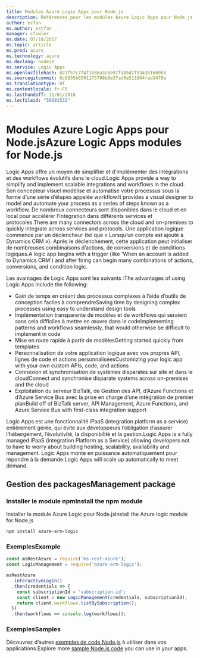 ```yaml
---
title: Modules Azure Logic Apps pour Node.js
description: Références pour les modules Azure Logic Apps pour Node.js
author: ecfan
ms.author: estfan
manager: cfowler
ms.date: 07/18/2017
ms.topic: article
ms.prod: azure
ms.technology: azure
ms.devlang: nodejs
ms.service: Logic Apps
ms.openlocfilehash: 021f57c7f4f1b86a3c0e97f345d2f934351669b8
ms.sourcegitcommit: 8c6935b6591175798b8e37ad0e511864fad3478e
ms.translationtype: HT
ms.contentlocale: fr-FR
ms.lasthandoff: 11/01/2018
ms.locfileid: "50281532"
---
```

# <a name="azure-logic-apps-modules-for-nodejs"></a><span data-ttu-id="4bdc8-103">Modules Azure Logic Apps pour Node.js</span><span class="sxs-lookup"><span data-stu-id="4bdc8-103">Azure Logic Apps modules for Node.js</span></span>

<span data-ttu-id="4bdc8-104">Logic Apps offre un moyen de simplifier et d’implémenter des intégrations et des workflows évolutifs dans le cloud.</span><span class="sxs-lookup"><span data-stu-id="4bdc8-104">Logic Apps provide a way to simplify and implement scalable integrations and workflows in the cloud.</span></span> <span data-ttu-id="4bdc8-105">Son concepteur visuel modélise et automatise votre processus sous la forme d’une série d’étapes appelée workflow.</span><span class="sxs-lookup"><span data-stu-id="4bdc8-105">It provides a visual designer to model and automate your process as a series of steps known as a workflow.</span></span> <span data-ttu-id="4bdc8-106">De nombreux connecteurs sont disponibles dans le cloud et en local pour accélérer l’intégration dans différents services et protocoles.</span><span class="sxs-lookup"><span data-stu-id="4bdc8-106">There are many connectors across the cloud and on-premises to quickly integrate across services and protocols.</span></span> <span data-ttu-id="4bdc8-107">Une application logique commence par un déclencheur (tel que « Lorsqu’un compte est ajouté à Dynamics CRM »). Après le déclenchement, cette application peut initialiser de nombreuses combinaisons d’actions, de conversions et de conditions logiques.</span><span class="sxs-lookup"><span data-stu-id="4bdc8-107">A logic app begins with a trigger (like 'When an account is added to Dynamics CRM') and after firing can begin many combinations of actions, conversions, and condition logic.</span></span>

<span data-ttu-id="4bdc8-108">Les avantages de Logic Apps sont les suivants :</span><span class="sxs-lookup"><span data-stu-id="4bdc8-108">The advantages of using Logic Apps include the following:</span></span>
- <span data-ttu-id="4bdc8-109">Gain de temps en créant des processus complexes à l’aide d’outils de conception faciles à comprendre</span><span class="sxs-lookup"><span data-stu-id="4bdc8-109">Saving time by designing complex processes using easy to understand design tools</span></span>
- <span data-ttu-id="4bdc8-110">Implémentation transparente de modèles et de workflows qui seraient sans cela difficiles à mettre en œuvre dans le code</span><span class="sxs-lookup"><span data-stu-id="4bdc8-110">Implementing patterns and workflows seamlessly, that would otherwise be difficult to implement in code</span></span>
- <span data-ttu-id="4bdc8-111">Mise en route rapide à partir de modèles</span><span class="sxs-lookup"><span data-stu-id="4bdc8-111">Getting started quickly from templates</span></span>
- <span data-ttu-id="4bdc8-112">Personnalisation de votre application logique avec vos propres API, lignes de code et actions personnalisées</span><span class="sxs-lookup"><span data-stu-id="4bdc8-112">Customizing your logic app with your own custom APIs, code, and actions</span></span>
- <span data-ttu-id="4bdc8-113">Connexion et synchronisation de systèmes disparates sur site et dans le cloud</span><span class="sxs-lookup"><span data-stu-id="4bdc8-113">Connect and synchronise disparate systems across on-premises and the cloud</span></span>
- <span data-ttu-id="4bdc8-114">Exploitation du serveur BizTalk, de Gestion des API, d’Azure Functions et d’Azure Service Bus avec la prise en charge d’une intégration de premier plan</span><span class="sxs-lookup"><span data-stu-id="4bdc8-114">Build off of BizTalk server, API Management, Azure Functions, and Azure Service Bus with first-class integration support</span></span>

<span data-ttu-id="4bdc8-115">Logic Apps est une fonctionnalité iPaaS (integration platform as a service) entièrement gérée, qui évite aux développeurs l’obligation d’assurer l’hébergement, l’évolutivité, la disponibilité et la gestion.</span><span class="sxs-lookup"><span data-stu-id="4bdc8-115">Logic Apps is a fully managed iPaaS (integration Platform as a Service) allowing developers not to have to worry about building hosting, scalability, availability and management.</span></span> <span data-ttu-id="4bdc8-116">Logic Apps monte en puissance automatiquement pour répondre à la demande.</span><span class="sxs-lookup"><span data-stu-id="4bdc8-116">Logic Apps will scale up automatically to meet demand.</span></span>

## <a name="management-package"></a><span data-ttu-id="4bdc8-117">Gestion des packages</span><span class="sxs-lookup"><span data-stu-id="4bdc8-117">Management package</span></span>

### <a name="install-the-npm-module"></a><span data-ttu-id="4bdc8-118">Installer le module npm</span><span class="sxs-lookup"><span data-stu-id="4bdc8-118">Install the npm module</span></span>

<span data-ttu-id="4bdc8-119">Installer le module Azure Logic pour Node.js</span><span class="sxs-lookup"><span data-stu-id="4bdc8-119">Install the Azure logic module for Node.js</span></span>

```bash
npm install azure-arm-logic
```

### <a name="example"></a><span data-ttu-id="4bdc8-120">Exemples</span><span class="sxs-lookup"><span data-stu-id="4bdc8-120">Example</span></span>

```javascript
const msRestAzure = require('ms-rest-azure');
const LogicManagement = require('azure-arm-logic');

msRestAzure
  .interactiveLogin()
  .then(credentials => {
    const subscriptionId = 'subscription-id';
    const client = new LogicManagement(credentials, subscriptionId);
    return client.workflows.listBySubscription();
  })
  .then(workflows => console.log(workflows));
```

### <a name="samples"></a><span data-ttu-id="4bdc8-121">Exemples</span><span class="sxs-lookup"><span data-stu-id="4bdc8-121">Samples</span></span>

<span data-ttu-id="4bdc8-122">Découvrez d’autres [exemples de code Node.js](https://azure.microsoft.com/resources/samples/?platform=nodejs) à utiliser dans vos applications.</span><span class="sxs-lookup"><span data-stu-id="4bdc8-122">Explore more [sample Node.js code](https://azure.microsoft.com/resources/samples/?platform=nodejs) you can use in your apps.</span></span>

